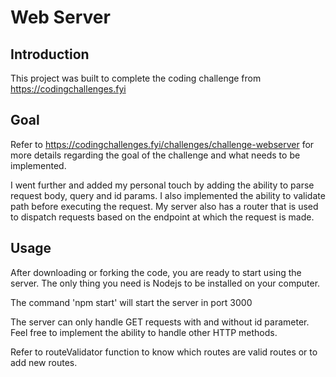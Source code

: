 # Web Server

## Introduction

This project was built to complete the coding challenge from https://codingchallenges.fyi

## Goal

Refer to https://codingchallenges.fyi/challenges/challenge-webserver for more details regarding the goal of the challenge and what needs to be implemented.

I went further and added my personal touch by adding the ability to parse request body, query and id params. I also implemented the ability to validate path before executing the request. My server also has a router that is used to dispatch requests based on the endpoint at which the request is made.

## Usage

After downloading or forking the code, you are ready to start using the server. The only thing you need is Nodejs to be installed on your computer. 

The command 'npm start' will start the server in port 3000

The server can only handle GET requests with and without id parameter. Feel free to implement the ability to handle other HTTP methods.

Refer to routeValidator function to know which routes are valid routes or to add new routes.